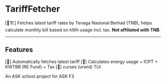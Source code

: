 # TariffFetcher

[🚧🏗️] Fetches latest tariff rates by Tenaga Nasional Berhad (TNB), helps calculate monthly bill based on kWh usage incl. tax. **Not affiliated with TNB**.

---

## Features
[🚧] Automatically fetches latest tariff
[🚧] Calculates energy usage + ICPT + KWTBB (RE Fund) + Tax
[🚧] curses (urwid) TUI

An ASK school project for ASK F3
